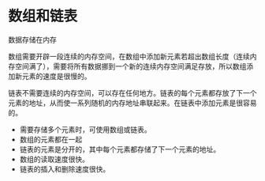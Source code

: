 # 数组和链表

数据存储在内存

数组需要开辟一段连续的内存空间，在数组中添加新元素若超出数组长度（连续内存空间满了），需要将所有数据挪到一个新的连续内存空间满足存放，所以数组添加新元素的速度是很慢的。

链表不需要连续的内存空间，可以存在任何地方。链表的每个元素都存放了下一个元素的地址，从而使一系列随机的内存地址串联起来。在链表中添加元素是很容易的。

* 需要存储多个元素时，可使用数组或链表。
* 数组的元素都在一起
* 链表的元素是分开的，其中每个元素都存储了下一个元素的地址。
* 数组的读取速度很快。
* 链表的插入和删除速度很快。
